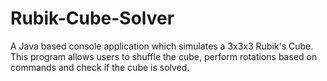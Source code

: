 # Rubik-Cube-Solver
A Java based console application which simulates a 3x3x3 Rubik's Cube. This program allows users to shuffle the cube, perform rotations based on commands and check if the cube is solved. 
